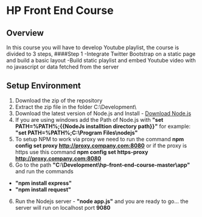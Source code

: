 HP Front End Course
====================

Overview
--------
In this course you will have to develop Youtube playlist, the course is divided to 3 steps,
####Step 1 
-Integrate Twitter Bootstrap on a static page and  build a basic layout
-Build static playlist and embed Youtube video with no javascript or data fetched from the server


Setup Environment
-----------------

1. Download the zip of the repository
2. Extract the zip file in the folder C:\Development\
3. Download the latest version of Node.js and Install - [Download Node.js](http://nodejs.org/download/)
4. If you are using windows add the Path of Node.js with **"set PATH=%PATH%;{{NodeJs installtion directory path}}"** for example: **"set PATH=%PATH%;C:\Program Files\nodejs"**
4. To setup NPM to work via proxy we need to run the command **npm config set proxy http://proxy.company.com:8080** or if the proxy is https use this command **npm config set https-proxy http://proxy.company.com:8080** 
5. Go to the path **"C:\Development\hp-front-end-course-master\app"** and run the commands
 - **"npm install express"**
 - **"npm install request"**
6. Run the Nodejs server - **"node app.js"** and you are ready to go... the server will run on localhost port **9080**


